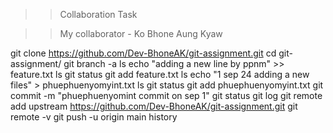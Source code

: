 >>Collaboration Task

>>My collaborator - Ko Bhone Aung Kyaw 

git clone https://github.com/Dev-BhoneAK/git-assignment.git
cd git-assignment/
git branch -a
ls
echo "adding a new line by ppnm" >> feature.txt 
ls
git status
git add feature.txt 
ls
echo "1 sep 24 adding a new files" > phuephuenyomyint.txt
ls
git status
git add phuephuenyomyint.txt 
git commit -m "phuephuenyomint commit on sep 1"
git status
git log
git remote add upstream https://github.com/Dev-BhoneAK/git-assignment.git
git remote -v
git push -u origin main
history
